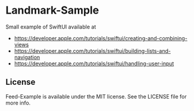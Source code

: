 # Landmark-Sample
Small example of SwiftUI available at 
* https://developer.apple.com/tutorials/swiftui/creating-and-combining-views
* https://developer.apple.com/tutorials/swiftui/building-lists-and-navigation
* https://developer.apple.com/tutorials/swiftui/handling-user-input

## License

Feed-Example is available under the MIT license. See the LICENSE file for more info.

